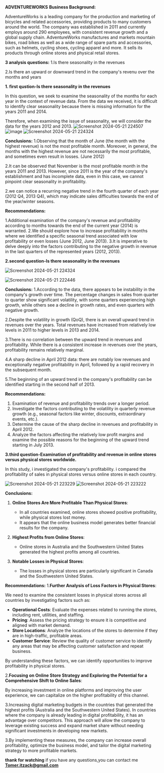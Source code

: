 **ADVENTUREWORKS**
**Business Background:**

AdventureWorks is a leading company for the production and marketing of bicycles and related accessories, providing products to many customers around the world.
The company was established in 2011 and currently employs around 290 employees, with consistent revenue growth and a global supply chain.
AdventureWorks manufactures and markets mountain bikes, road bikes as well as a wide range of spare parts and accessories, such as helmets, cycling shoes, cycling apparel and more.
It sells its products through online stores and physical retail stores.


**3 analysis questions:**
1.Is there seasonality in the revenues

2.Is there an upward or downward trend in the company's revenu over the months and years




**1. first qustion-Is there seasonality in the revenues**

In this question, we seek to examine the seasonality of the months for each year in the context of revenue data. From the data we received, it is difficult to identify clear seasonality because there is missing information for the years 2011 and 2014.

Therefore, when examining the issue of seasonality, we will consider the data for the years 2012 and 2013.
![Screenshot 2024-05-21 224507](https://github.com/tomerItzack/adventureWorks-Analysis/assets/117035943/cb972acd-7905-49bc-bc61-4cb5d6c062b6)
![image](https://github.com/tomerItzack/adventureWorks/assets/117035943/75ef6cb9-b05e-4194-b960-3c20f6973710)
![Screenshot 2024-05-21 224324](https://github.com/tomerItzack/adventureWorks-Analysis/assets/117035943/08f0e2ee-7d3f-45e1-adc3-ab6803be0f19)





**Conclusions:**
1.Observing that the month of June (the month with the highest revenue) is not the most profitable month. Moreover, in general, the months with the highest revenue are not necessarily the most profitable, and sometimes even result in losses. (June 2012)

2.It can be observed that November is the most profitable month in the years 2011 and 2013. However, since 2011 is the year of the company's establishment and has incomplete data, even in this case, we cannot pinpoint clear seasonality in profitability.

2.we can notice a recurring negative trend in the fourth quarter of each year (2012 Q4, 2013 Q4), which may indicate sales difficulties towards the end of the year/winter seasons.

**Recommendations:**

1.Additional examination of the company's revenue and profitability according to months towards the end of the current year (2014) is warranted.
2.We should explore how to increase profitability in months where we identified a specific seasonal trend associated with low profitability or even losses (June 2012, June 2013).
3.It is imperative to delve deeply into the factors contributing to the negative growth in revenue in the last quarters of the represented years (2012, 2013).




**2.second question-Is there seasonality in the revenues**

![Screenshot 2024-05-21 224324](https://github.com/tomerItzack/adventureWorks-Analysis/assets/117035943/c14afa1a-49cb-4361-8202-fd8e74e712c7)

![Screenshot 2024-05-21 222446](https://github.com/tomerItzack/adventureWorks/assets/117035943/7a9ec5a9-723f-4ec4-b78c-547d8e53568b)



**Conclusions:**
1.According to the data, there appears to be instability in the company's growth over time. The percentage changes in sales from quarter to quarter show significant volatility, with some quarters experiencing high growth, while others see a decline in growth rates, and even quarters with negative growth.

2.Despite the volatility in growth (QoQ), there is an overall upward trend in revenues over the years. Total revenues have increased from relatively low levels in 2011 to higher levels in 2013 and 2014.

3.There is no correlation between the upward trend in revenues and profitability. While there is a consistent increase in revenues over the years, profitability remains relatively marginal.

4.A sharp decline in April 2012 data: there are notably low revenues and exceptionally negative profitability in April, followed by a rapid recovery in the subsequent month.

5.The beginning of an upward trend in the company's profitability can be identified starting in the second half of 2013.



**Recommendations:**
1. Examination of revenue and profitability trends over a longer period.
2. Investigate the factors contributing to the volatility in quarterly revenue growth (e.g., seasonal factors like winter, discounts, extraordinary events, etc.).
3. Determine the cause of the sharp decline in revenues and profitability in April 2012.
4. Analyze the factors affecting the relatively low profit margins and examine the possible reasons for the beginning of the upward trend starting in July 2013.



**3.third question-Examination of profitability and revenue in online stores versus physical stores worldwide.**


In this study, i investigated the company's profitability. i compared the profitability of sales in physical stores versus online stores in each country.

![Screenshot 2024-05-21 223229](https://github.com/tomerItzack/adventureWorks/assets/117035943/56217577-8828-49c0-830a-cccf31c72117)
![Screenshot 2024-05-21 223222](https://github.com/tomerItzack/adventureWorks/assets/117035943/6b05302b-ae71-4870-9b0c-6c45b2a7cb36)

**Conclusions:**
1. **Online Stores Are More Profitable Than Physical Stores**:
    - In all countries examined, online stores showed positive profitability, while physical stores lost money.
    - It appears that the online business model generates better financial results for the company.

2. **Highest Profits from Online Stores**:
    - Online stores in Australia and the Southwestern United States generated the highest profits among all countries.

3. **Notable Losses in Physical Stores**:
    - The losses in physical stores are particularly significant in Canada and the Southwestern United States.



**Recommendations:**
1.**Further Analysis of Loss Factors in Physical Stores**:

We need to examine the consistent losses in physical stores across all countries by investigating factors such as:

- **Operational Costs**: Evaluate the expenses related to running the stores, including rent, utilities, and staffing.
- **Pricing**: Assess the pricing strategy to ensure it is competitive and aligned with market demand.
- **Store Locations**: Analyze the locations of the stores to determine if they are in high-traffic, profitable areas.
- **Customer Service**: Review the quality of customer service to identify any areas that may be affecting customer satisfaction and repeat business.

By understanding these factors, we can identify opportunities to improve profitability in physical stores.

2.**Focusing on Online Store Strategy and Exploring the Potential for a Comprehensive Shift to Online Sales**:

By increasing investment in online platforms and improving the user experience, we can capitalize on the higher profitability of this channel.

3.Increasing digital marketing budgets in the countries that generated the highest profits (Australia and the Southwestern United States). In countries where the company is already leading in digital profitability, it has an advantage over competitors. This approach will allow the company to leverage existing success and expand market share without needing significant investments in developing new markets.

3.By implementing these measures, the company can increase overall profitability, optimize the business model, and tailor the digital marketing strategy to more profitable markets.








**thank for watching**
if you have any questions,you can contact me
**Tomer.itzack@gmail.com**





































